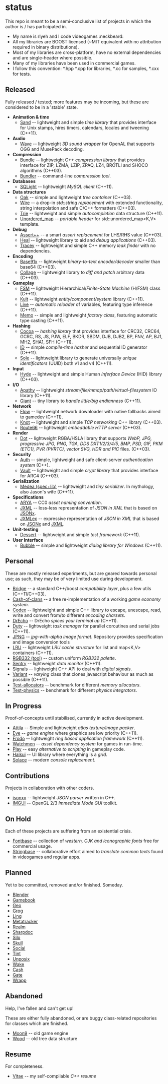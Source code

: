 status
======

This repo is meant to be a semi-conclusive list of projects in which the author is / has participated in.

- My name is rlyeh and I code videogames :neckbeard:
- All my libraries are BOOST licensed (~MIT equivalent with no attribution required in binary distributions).
- Most of my libraries are cross-platform, have no external dependencies and are single-header where possible.
- Many of my libraries have been used in commercial games.
- I follow this convention: *.hpp *.cpp for libraries, *.cc for samples, *.cxx for tests.

Released
----

Fully released / tested; more features may be incoming, but these are considered to be in a 'stable' state.

* **Animation & time**
  - [Sand](http://github.com/r-lyeh/sand) -- lightweight and simple *time library* that provides interface for Unix stamps, hires timers, calendars, locales and tweening (C++11).
* **Audio**
  - [Wave](http://github.com/r-lyeh/wave) -- lightweight *3D sound wrapper* for OpenAL that supports OGG and MusePack decoding.
* **Compression**
  - [Bundle](https://github.com/r-lyeh/bundle) -- lightweight C++ *compression library* that provides interface for ZIP, LZMA, LZIP, ZPAQ, LZ4, BROTLI and SHOCO algorithms (C++03).
  - [Bundler](https://github.com/r-lyeh/bundler) -- command-line *compression tool*.
* **Databases**
  - [SQLight](http://github.com/r-lyeh/sqlight) -- lightweight *MySQL client* (C++11).
* **Data structures**
  - [Oak](http://github.com/r-lyeh/oak) -- simple and lightweight *tree container* (C++03). 
  - [Wire](http://github.com/r-lyeh/wire) -- a drop-in *std::string replacement* with extended functionality, string interpolation and safe C/C++ formatters (C++03).
  - [Trie](http://github.com/r-lyeh/trie) -- lightweight and simple *autocompletion* data structure (C++11).
  - [Unordered_map](http://github.com/r-lyeh/unordered_map) -- *portable header* for std::unordered_map<K,V> template.
* **Debug**
  - [Assert++](http://github.com/r-lyeh/assert) -- a smart *assert replacement* for LHS/RHS value (C++03).
  - [Heal](http://github.com/r-lyeh/heal) -- lightweight library to aid and *debug applications* (C++03).
  - [Tracey](http://github.com/r-lyeh/tracey) -- lightweight and simple C++ memory *leak finder* with no dependencies.
* **Encoding**
  - [Base91x](http://github.com/r-lyeh/base91x) -- lightweight *binary-to-text encoder/decoder* smaller than base64 (C++03). 
  - [Collage](https://github.com/r-lyeh/collage) -- lightweight library to *diff and patch* arbitrary data (C++03).
* **Gameplay**
  - [FSM](http://github.com/r-lyeh/fsm) -- lightweight Hierarchical/*Finite-State Machine* (H/FSM) class (C++11).
  - [Kult](https://github.com/r-lyeh/kult) -- lightweight *entity/component/system* library (C++11).
  - [Live](http://github.com/r-lyeh/live) -- *automatic reloader* of variables, featuring type inference (C++11).
  - [Memo](http://github.com/r-lyeh/memo) -- simple and lightweight *factory class*, featuring automatic type casting (C++11).
* **Hashing**
  - [Cocoa](http://github.com/r-lyeh/cocoa) -- *hashing library* that provides interface for CRC32, CRC64, GCRC, RS, JS, PJW, ELF, BKDR, SBDM, DJB, DJB2, BP, FNV, AP, BJ1, MH2, SHA1, SFH (C++11).
  - [ID](http://github.com/r-lyeh/id) -- simple *compile-time hasher* and sequential ID generator (C++11).
  - [Sole](http://github.com/r-lyeh/sole) -- lightweight library to generate universally *unique identificators* (UUID) both v1 and v4 (C++11).
* **Input**
  - [Hyde](http://github.com/r-lyeh/hyde) -- lightweight and simple Human *Inferface Device* (HID) library (C++03). 
* **I/O**
  - [Apathy](http://github.com/r-lyeh/apathy) -- lightweight *stream/file/mmap/path/virtual-filesystem* IO library (C++11).
  - [Giant](http://github.com/r-lyeh/giant) -- tiny library to *handle little/big endianness* (C++11).
* **Network**
  - [Flow](https://github.com/r-lyeh/flow) -- lightweight network downloader with native fallbacks aimed to gamedev (C++11).
  - [Knot](http://github.com/r-lyeh/knot) -- lightweight and simple *TCP networking* C++ library (C++03).
  - [Route66](https://github.com/r-lyeh/route66) -- lightweight *embeddable HTTP server* (C++03).
* **Render**
  - [Dot](http://github.com/r-lyeh/dot) -- lightweight RGBA/HSLA library that supports *WebP, JPG, progressive JPG, PNG, TGA, DDS DXT1/2/3/4/5, BMP, PSD, GIF, PKM (ETC1), PVR (PVRTC), vector SVG, HDR and PIC* files. (C++03).
* **Security**
  - [Auth](http://github.com/r-lyeh/auth) -- simple, lightweight and safe client-server *authentication system* (C++).
  - [Vault](http://github.com/r-lyeh/vault) -- lightweight and simple *crypt library* that provides interface for ARC4 (C++03).
* **Serialization**
  - [Medea (spec+lib)](http://github.com/r-lyeh/medea) -- lightweight and *tiny serializer*. In mythology, also Jason's wife (C++11).
* **Specifications**
  - [ARYA](http://github.com/r-lyeh/ARYA) -- CC0 *asset naming convention*. 
  - [JXML](http://github.com/r-lyeh/JXML) -- loss-less representation of *JSON in XML* that is based on [JSONx](http://goo.gl/I3cxs). 
  - [JXMLex](http://github.com/r-lyeh/JXMLex) -- expressive representation of *JSON in XML* that is based on [JSONx](http://goo.gl/I3cxs) and [JXML](http://github.com/r-lyeh/JXML).
* **Unit-testing**
  - [Dessert](http://github.com/r-lyeh/dessert) -- lightweight and simple *test framework* (C++11).
* **User Interface**
  - [Bubble](https://github.com/r-lyeh/bubble) -- simple and lightweight *dialog library for Windows* (C++11). 

Personal
----

These are mostly released experiments, but are geared towards personal use; as such, they may be of very limited use during development.

* [Bridge](https://github.com/r-lyeh/bridge) -- a standard C++/boost *compatibility layer*, plus a few utils (C++11/C++03).
* [Cash-of-clans](https://github.com/r-lyeh/cash-of-clans) -- a free re-implementation of a working *game economy system*.
* [Codex](https://github.com/r-lyeh/codex) -- lightweight and simple C++ library to escape, unescape, read, write and convert from/to different *encoding charsets*.
* [DrEcho](https://github.com/r-lyeh/DrEcho) -- DrEcho *spices your terminal up* (C++11).
* [Duty](https://github.com/r-lyeh/duty) -- lightweight *task manager* for parallel coroutines and serial jobs (C++11).
* [JPNG](https://github.com/r-lyeh/jpng) -- *jpg-with-alpha image format*. Repository provides specification and image conversion tools
* [LRU](https://github.com/r-lyeh/lru) -- lightweight *LRU cache structure* for list<T> and map<K,V> containers (C++11). 
* [RGB332 (tool)](https://github.com/r-lyeh/rgb332) -- custom uniform *RGB332 palette*.
* [Sentry](https://github.com/r-lyeh/sentry) -- lightweight *data monitor* (C++11).
* [Signals](https://github.com/r-lyeh/signals) -- lightweight C++ API to deal with *digital signals*.
* [Variant](https://github.com/r-lyeh/variant) -- *varying* class that clones javascript behaviour as much as possible (C++11).
* [Test-allocators](https://github.com/r-lyeh/test-allocators) -- benchmark for different *memory allocators*.
* [Test-physics](https://github.com/r-lyeh/test-physics) -- benchmark for different *physics integrators*.

In Progress
----

Proof-of-concepts until stabilised, currently in active development.

* [Attila](https://github.com/r-lyeh/attila) -- Simple and lightweight *atlas texture/image packer*.
* [Eve](https://github.com/r-lyeh/eve) -- *game engine* where graphics are low priority (C++11).
* [Frodo](https://github.com/r-lyeh/frodo) -- lightweight *ring based application framework* (C++11).
* [Watchmen](https://github.com/r-lyeh/watchmen) -- *asset dependency system* for games in run-time.
* [Play](https://github.com/r-lyeh/play) -- easy *alternative to scripting* in gameplay code.
* [Haikui](https://github.com/r-lyeh/haikui) -- UI library where everything is a *grid*.
* [Solace](https://github.com/r-lyeh/solace) -- modern *console replacement*.

Contributions
----

Projects in collaboration with other coders.

* [jsonxx](http://github.com/hjiang/jsonxx) -- lightweight *JSON parser* written in C++.
* [IMGUI](http://github.com/r-lyeh/imgui) -- OpenGL 2/3 *Immediate Mode GUI* toolkit.

On Hold
----

Each of these projects are suffering from an existential crisis.

* [Fontbase](http://github.com/r-lyeh/fontbase) -- collection of *western, CJK and iconographic fonts* free for commercial usage.
* [Stringbase](http://github.com/r-lyeh/stringbase) -- collaborative effort aimed to *translate common texts* found in videogames and regular apps. 

Planned
----

Yet to be committed, removed and/or finished. Someday.

* [Blender](http://github.com/r-lyeh/blender)
* [Gamebook](https://github.com/r-lyeh/gamebook)
* [Geo](https://github.com/r-lyeh/geo)
* [Grog](https://github.com/r-lyeh/grog)
* [Ling](https://github.com/r-lyeh/ling)
* [Metatracker](http://github.com/r-lyeh/metatracker)
* [Realm](https://github.com/r-lyeh/realm)
* [Sharpdoc](https://github.com/r-lyeh/sharpdoc)
* [Silo](https://github.com/r-lyeh/silo)
* [Skull](https://github.com/r-lyeh/skull)
* [Social](https://github.com/r-lyeh/social)
* [Tint](http://github.com/r-lyeh/tint)
* [Unposix](https://github.com/r-lyeh/unposix)
* [Wake](https://github.com/r-lyeh/wake)
* [Cash](https://github.com/r-lyeh/cash)
* [Gate](https://github.com/r-lyeh/gate)
* [Wrapp](https://github.com/r-lyeh/wrapp)

Abandoned
----

Help, I've fallen and can't get up!

These are either fully abandoned, or are buggy class-related repositories for classes which are finished.

* [Moon9](https://github.com/r-lyeh/moon9) -- old game engine
* [Wood](https://github.com/r-lyeh/wood) -- old tree data structure

Resume
---

For completeness.

* [Vitae](http://github.com/r-lyeh/vitae) -- my self-compilable *C++ resume*
